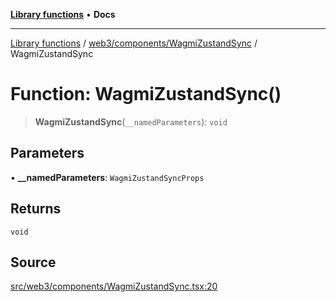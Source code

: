 [**Library functions**](../../../../README.md) • **Docs**

***

[Library functions](../../../../modules.md) / [web3/components/WagmiZustandSync](../README.md) / WagmiZustandSync

# Function: WagmiZustandSync()

> **WagmiZustandSync**(`__namedParameters`): `void`

## Parameters

• **\_\_namedParameters**: `WagmiZustandSyncProps`

## Returns

`void`

## Source

[src/web3/components/WagmiZustandSync.tsx:20](https://github.com/bgd-labs/fe-shared/blob/bcb81f075c57b42adfeb5f3e6c387d13f532f431/src/web3/components/WagmiZustandSync.tsx#L20)
